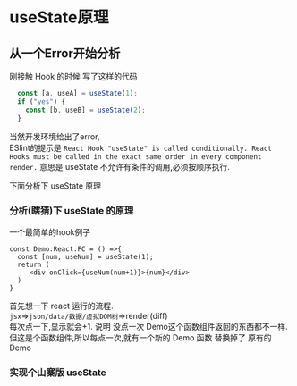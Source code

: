 # useState原理
## 从一个Error开始分析

刚接触 Hook 的时候 写了这样的代码
```ts
  const [a, useA] = useState(1);
  if ("yes") {
    const [b, useB] = useState(2);
  }

```
当然开发环境给出了error,   
ESlint的提示是
`React Hook "useState" is called conditionally. React Hooks must be called in the exact same order
in every component render.` 意思是 useState 不允许有条件的调用,必须按顺序执行.   

下面分析下 useState 原理

### 分析(瞎猜)下 useState 的原理
一个最简单的hook例子
```tsx
const Demo:React.FC = () =>{
  const [num, useNum] = useState(1);
  return (
     <div onClick={useNum(num+1)}>{num}</div>
  )
}
```
  
首先想一下 react 运行的流程.    
`jsx`=>`json/data/数据/虚拟DOM树`=>render(diff)   
每次点一下,显示就会+1. 说明 没点一次 Demo这个函数组件返回的东西都不一样.   
但这是个函数组件,所以每点一次,就有一个新的 Demo 函数  替换掉了 原有的   Demo   



### 实现个山寨版 useState
